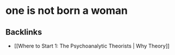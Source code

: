 # one is not born a woman



<a id="org45a629f"></a>

## Backlinks

-   [[Where to Start 1: The Psychoanalytic Theorists | Why Theory]]
